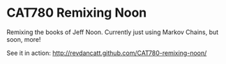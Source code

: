
CAT780 Remixing Noon
====================

Remixing the books of Jeff Noon. Currently just using Markov Chains, but soon, more!

See it in action: http://revdancatt.github.com/CAT780-remixing-noon/
